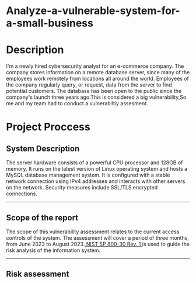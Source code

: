 # Analyze-a-vulnerable-system-for-a-small-business
<h1>Description</h1>
I'm a newly hired cybersecurity analyst for an e-commerce company. The company stores information on a remote database server, since many of the employees work remotely from locations all around the world. Employees of the company regularly query, or request, data from the server to find potential customers. The database has been open to the public since the company's launch three years ago.This is considered a big vulnerability,So me and my team had to conduct a vulnerabiltiy assesment.
<h1>Project Proccess</h1>
<h2> System Description </h2>
The server hardware consists of a powerful CPU processor and 128GB of memory. It runs on
the latest version of Linux operating system and hosts a MySQL database management
system. It is configured with a stable network connection using IPv4 addresses and interacts
with other servers on the network. Security measures include SSL/TLS encrypted connections.
<hr>
<h2> Scope of the report </h2>
The scope of this vulnerability assessment relates to the current access controls of the system.
The assessment will cover a period of three months, from June 2023 to August 2023.<a href="NIST SP 800-30 Rev. 1.pdf"> NIST SP
800-30 Rev. 1 </a>is used to guide the risk analysis of the information system.
<hr>
<h2>Risk assessment</h2>
